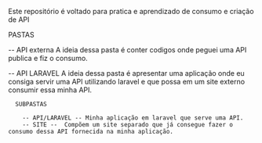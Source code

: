 Este repositório é voltado para pratica e aprendizado de consumo e criação de API 

PASTAS

  -- API externa 
    A ideia dessa pasta é conter codigos onde peguei uma API publica e fiz o consumo.

    
  
  -- API LARAVEL
    A ideia dessa pasta é apresentar uma aplicação onde eu consiga servir uma API utilizando laravel e que possa em um site externo consumir essa minha API.


      SUBPASTAS
      
        -- API/LARAVEL -- Minha aplicação em laravel que serve uma API.
        -- SITE --  Compõem um site separado que já consegue fazer o consumo dessa API fornecida na minha aplicação.
    
